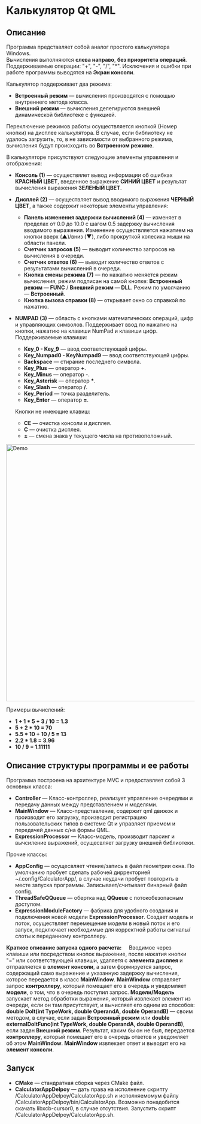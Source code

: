 # Калькулятор Qt QML

## Описание

Программа представляет собой аналог простого калькулятора Windows.  
Вычисления выполняются **слева направо**, **без приоритета операций**.
Поддерживаемые операции: "+", "-", "/", "*".
Исключения и ошибки при работе программы выводятся на **Экран консоли**.

Калькулятор поддерживает два режима:
- **Встроенный режим** — вычисления производятся с помощью внутреннего метода класса.
- **Внешний режим**    — вычисления делегируются внешней динамической библиотеке с функцией.

Переключение режимов работы осуществляется кнопкой (Номер кнопки) на дисплее калькулятора. В случае, если библиотеку не удалось загрузить, то, в не зависимости от выбранного режима, вычисления будут происходить во **Встроенном режиме**.

В калькуляторе присутствуют следующие элементы управления и отображения:
- **Консоль (1)** — осуществялет вывод информации об ошибках **КРАСНЫЙ ЦВЕТ**, введенное выражение **СИНИЙ ЦВЕТ** и результат вычисления выражения **ЗЕЛЕНЫЙ ЦВЕТ**.
- **Дисплей (2)** — осуществляет вывод вводимого выражения **ЧЕРНЫЙ ЦВЕТ**, а также содержит некоторые элементы управления:
    - **Панель изменения задержки вычислений (4)** — изменяет в пределах от 0.0 до 10.0 с шагом 0.5 задержку вычисления вводимого выражения. Изменение осуществляется нажатием на кнопки вверх (**▲**)/вниз (**▼**), либо прокруткой колесика мыши на области панели.
    - **Счетчик запросов (5)** — выводит количество запросов на вычисления в очереди.
    - **Счетчик ответов (6)** — выводит количество ответов с результатами вычислений в очереди.
    - **Кнопка смены режима (7)** — по нажатию меняется режим вычисления, режим подписан на самой кнопке: **Встроенный режим — FUNC** / **Внешний режим — DLL**. Режим по умолчанию — **Встроенный**.
    - **Кнопка вызова справки (8)** — открывает окно со справкой по нажатию.
- **NUMPAD (3)** — область с кнопками математических операций, цифр и управляющих символов. Поддерживает ввод по нажатию на кнопки, нажатию на клавиши NumPad и клавиши цифр. Поддерживаемые клавиши:
    - **Key_0 - Key_9** — ввод соответствующей цифры.
    - **Key_Numpad0 - KeyNumpad9** — ввод соответствующей цифры.
    - **Backspace**                — стирание последнего символа.
    - **Key_Plus**                 — оператор **+**.
    - **Key_Minus**                — оператор **-**.
    - **Key_Asterisk**             — оператор **\***.
    - **Key_Slash**                — оператор **/**.
    - **Key_Period**               — точка разделитель.
    - **Key_Enter**                — оператор **=**.
 
    Кнопки не имеющие клавиш:
    - **CE** — очистка консоли и дисплея.
    - **C**  — очистка дисплея. 
    - **±**  — смена знака у текущего числа на противоположный.

<img width="686" height="686" alt="Demo" src="https://github.com/user-attachments/assets/a75c1414-878e-4d67-8de5-b4090153ca7f" />

Примеры вычислений:
  - **1 + 1 * 5 + 3 / 10 = 1.3**
  - **5 + 2 * 10 = 70**
  - **5.5 * 10 + 10 / 5 = 13**
  - **2.2 * 1.8 = 3.96**
  - **10 / 9 = 1.11111**
      
## Описание структуры программы и ее работы

Программа построена на архитектуре MVC и предоставляет собой 3 основных класса:
- **Controller**          — Класс-контроллер, реализует управление очередями и передачу данных между представлением и моделями.
- **MainWindow**          — Класс-представление, содержит qml движок и производит его загрузку, производит регистрацию пользовательских типов в системе Qt и управляет приемом и передачей данных с/на формы QML.
- **ExpressionProcessor** — Класс-модель, производит парсинг и вычсиление выражений, осущесвляет загрузку внешней библиотеки.

Прочие классы:
- **AppConfig**               — осущесвляет чтение/запись в файл геометрии окна. По умолчанию пробует сделать рабочей дирректорией ~/.config/CalculatorApp/, в случае неудачи пробует повторить в месте запуска программы. Записывает/считывает бинарный файл config.
- **ThreadSafeQQueue**        — обертка над **QQueue** с потокобезопасным доступом.
- **ExpressionModuleFactory** — фабрика для удобного создания и подключения новой модели **ExpressionProcessor**. Создает модель и поток, осуществляет перемещение модели в новый поток и его запуск, подключает необходимые для корректной работы сигналы/слоты к переданному контроллеру.

**Краткое описание запуска одного расчета:**
&nbsp;&nbsp;&nbsp;&nbsp;Вводимое через клавиши или посредством кнопок выражение, после нажатия кнопки "=" или соответствующей клавиши, удаляетя с **элемента дисплея** и отправляется в **элемент консоли**, а затем формируется запрос, содержащий само выражение и указанную задержку вычисления, которое передается в класс **MainWindow**. 
**MainWindow** отправляет запрос **контроллеру**, который помещает его в очередь и уведомляет **модели**, о том, что в очередь поступил запрос. **Модели/Модель** запускает метод обработки выражения, который извлекает элемент из очереди, если он там присутствует, и вычисляет его одним из способов: 
**double DoIt(int TypeWork, double OperandA, double OperandB)** — своим методом, в случае, если задан **Встроенный режим** или **double externalDoItFunc(int TypeWork, double OperandA, double OperandB)**, если задан **Внешний режим**. Результат, каким бы он не был, передается **контроллеру**, 
который помещает его в очередь ответов и уведомляет об этом **MainWindow**. **MainWindow** извлекает ответ и выводит его на **элемент консоли**.

## Запуск

- **CMake** — стандратная сборка через CMake файл.
- **CalculatorAppDelpoy** — дать права на исполнение скрипту /CalculatorAppDelpoy/CalculatorApp.sh и исполняемомум файлу /CalculatorAppDelpoy/bin/CalculatorApp. Возможно понадобится скачать libxcb-cursor0, в случае отсутствия. Запустить скрипт /CalculatorAppDelpoy/CalculatorApp.sh.
